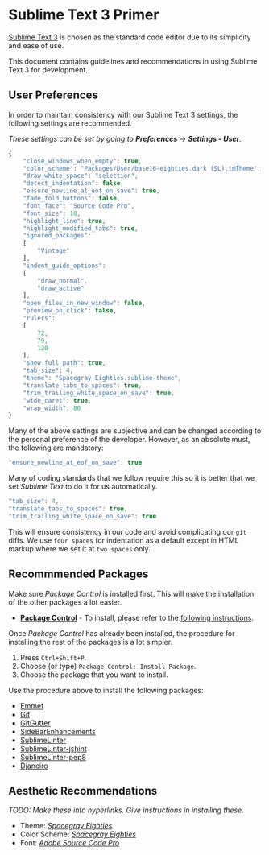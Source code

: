 # Sublime Text 3 Primer

[Sublime Text 3](http://sublimetext.com) is chosen as the standard code editor due to its simplicity and ease of use.

This document contains guidelines and recommendations in using Sublime Text 3 for development.

## User Preferences

In order to maintain consistency with our Sublime Text 3 settings, the following settings are recommended.

*These settings can be set by going to **Preferences** -> **Settings - User**.*

```javascript
{
    "close_windows_when_empty": true,
    "color_scheme": "Packages/User/base16-eighties.dark (SL).tmTheme",
    "draw_white_space": "selection",
    "detect_indentation": false,
    "ensure_newline_at_eof_on_save": true,
    "fade_fold_buttons": false,
    "font_face": "Source Code Pro",
    "font_size": 10,
    "highlight_line": true,
    "highlight_modified_tabs": true,
    "ignored_packages":
    [
        "Vintage"
    ],
    "indent_guide_options":
    [
        "draw_normal",
        "draw_active"
    ],
    "open_files_in_new_window": false,
    "preview_on_click": false,
    "rulers":
    [
        72,
        79,
        120
    ],
    "show_full_path": true,
    "tab_size": 4,
    "theme": "Spacegray Eighties.sublime-theme",
    "translate_tabs_to_spaces": true,
    "trim_trailing_white_space_on_save": true,
    "wide_caret": true,
    "wrap_width": 80
}
```

Many of the above settings are subjective and can be changed according to the personal preference of the developer. However, as an absolute must, the following are mandatory:

```javascript
"ensure_newline_at_eof_on_save": true
```

Many of coding standards that we follow require this so it is better that we set *Sublime Text* to do it for us automatically.

```javascript
"tab_size": 4,
"translate_tabs_to_spaces": true,
"trim_trailing_white_space_on_save": true
```

This will ensure consistency in our code and avoid complicating our `git` diffs. We use `four spaces` for indentation as a default except in HTML markup where we set it at `two spaces` only.

## Recommmended Packages

Make sure *Package Control* is installed first. This will make the installation of the other packages a lot easier.

* **[Package Control](https://sublime.wbond.net/docs/usage)** - To install, please refer to the [following instructions](https://sublime.wbond.net/installation).

Once *Package Control* has already been installed, the procedure for installing the rest of the packages is a lot simpler.

1. Press `Ctrl+Shift+P`.
2. Choose (or type) `Package Control: Install Package`.
3. Choose the package that you want to install.

Use the procedure above to install the following packages:

* [Emmet](https://sublime.wbond.net/packages/Emmet)
* [Git](https://sublime.wbond.net/packages/Git)
* [GitGutter](https://sublime.wbond.net/packages/GitGutter)
* [SideBarEnhancements](https://sublime.wbond.net/packages/SideBarEnhancements)
* [SublimeLinter](https://sublime.wbond.net/packages/SublimeLinter)
* [SublimeLinter-jshint](https://sublime.wbond.net/packages/SublimeLinter-jshint)
* [SublimeLinter-pep8](https://sublime.wbond.net/packages/SublimeLinter-pep8)
* [Djaneiro](https://sublime.wbond.net/packages/Djaneiro)

## Aesthetic Recommendations

*TODO: Make these into hyperlinks. Give instructions in installing these.*

* Theme: *[Spacegray Eighties](https://sublime.wbond.net/packages/Theme%20-%20Spacegray)*
* Color Scheme: *[Spacegray Eighties](https://sublime.wbond.net/packages/Theme%20-%20Spacegray)*
* Font: *[Adobe Source Code Pro](https://sourceforge.net/projects/sourcecodepro.adobe/files/)*
